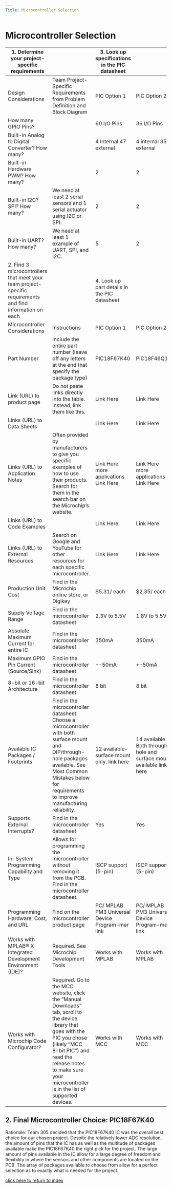 ```yaml
---
Title: Microcontroller Selection
---
```


# Microcontroller Selection 


| 1. Determine your project-specific requirements                                                           |                                                                                                                                                                                                                                                             | 3. Look up specifications in the PIC datasheet  |                                                                      |                                                 |
|-----------------------------------------------------------------------------------------------------------|-------------------------------------------------------------------------------------------------------------------------------------------------------------------------------------------------------------------------------------------------------------|-------------------------------------------------|----------------------------------------------------------------------|-------------------------------------------------|
| Design Considerations                                                                                     | Team Project-Specific Requirements  from Problem Definition and Block Diagram                                                                                                                                                                               | PIC Option 1                                    | PIC Option 2                                                         | PIC Option 3                                    |
| How many GPIO Pins?                                                                                       |                                                                                                                                                                                                                                                             | 60 I/O Pins                                     | 36 I/O Pins                                                          | 85 I/O Pins                                     |
| Built-in Analog to Digital Converter? How many?                                                           |                                                                                                                                                                                                                                                             | 4 Internal 47 external                          | 4 internal 35 external                                               | 4 internal 35 external                          |
| Built-in Hardware PWM? How many?                                                                          |                                                                                                                                                                                                                                                             | 2                                               | 2                                                                    | 1                                               |
| Built-in I2C? SPI? How many?                                                                              | We need at least 2 serial sensors and 1 serial actuator using I2C or SPI.                                                                                                                                                                                   | 2                                               | 2                                                                    | 3                                               |
| Built-in UART? How many?                                                                                  | We need at least 1 example of UART, SPI, and I2C.                                                                                                                                                                                                           | 5                                               | 2                                                                    | 3                                               |
| 2. Find 3 microcontrollers that meet your team project-specific requirements and find information on each |                                                                                                                                                                                                                                                             | 4. Look up part details in the PIC datasheet    |                                                                      |                                                 |
| Microcontroller Considerations                                                                            | Instructions                                                                                                                                                                                                                                                | PIC Option 1                                    | PIC Option 2                                                         | PIC Option 3                                    |
| Part Number                                                                                               | Include the entire part number (leave off any letters at the end that specify the package type)                                                                                                                                                             | PIC18F67K40                                     | PIC18F46Q10                                                          | PIC24FJ1024GA610T-I/PT                          |
| Link (URL) to product page                                                                                | Do not paste links directly into the table. Instead, link them like this.                                                                                                                                                                                   | Link Here                                       | Link Here                                                            | Link Here                                       |
| Links (URL) to Data Sheets                                                                                |                                                                                                                                                                                                                                                             | Link Here                                       | Link Here                                                            | Link Here                                       |
| Links (URL) to Application Notes                                                                          | Often provided by manufacturers to give you specific examples of how to use their products. Search for them in the search bar on the Microchip’s website.                                                                                                   | Link Here more applications Link Here           | Link Here more applications Link Here                                | Link Here more applications Link Here           |
| Links (URL) to Code Examples                                                                              |                                                                                                                                                                                                                                                             | Link Here                                       | Link Here                                                            | Link Here (Pg. 27)                              |
| Links (URL) to External Resources                                                                         | Search on Google and YouTube for other resources for each specific microcontroller.                                                                                                                                                                         | Link Here                                       | Link Here                                                            | Link Here                                       |
| Production Unit Cost                                                                                      | Find in the Microchip online store, or Digikey                                                                                                                                                                                                              | $5.31/ each                                     | $2.35/ each                                                          | $6.08/ each                                     |
| Supply Voltage Range                                                                                      | Find in the microcontroller datasheet                                                                                                                                                                                                                       | 2.3V to 5.5V                                    | 1.8V to 5.5V                                                         | 2.0 to 36V                                      |
| Absolute Maximum Current for entire IC                                                                    | Find in the microcontroller datasheet                                                                                                                                                                                                                       | 350mA                                           | 350mA                                                                | 300mA                                           |
| Maximum GPIO Pin Current (Source/Sink)                                                                    | Find in the microcontroller datasheet                                                                                                                                                                                                                       | +-50mA                                          | +-50mA                                                               | +-25mA                                          |
| 8-bit or 16-bit Architecture                                                                              | Find in the microcontroller datasheet                                                                                                                                                                                                                       | 8 bit                                           | 8 bit                                                                | 16 bit                                          |
| Available IC Packages / Footprints                                                                        | Find in the microcontroller datasheet. Choose a microcontroller with both surface mount and DIP/through-hole packages available. See Most Common Mistakes below for requirements to improve manufacturing reliability.                                      | 12 available– surface mount only. link here     | 14 available Both through-hole and surface mount available link here | 5 available– surface mount only. link here      |
| Supports External Interrupts?                                                                             | Find in the microcontroller datasheet                                                                                                                                                                                                                       | Yes                                             | Yes                                                                  | Yes                                             |
| In-System Programming Capability and Type                                                                 | Allows for programming the microcontroller without removing it from the PCB. Find in the microcontroller datasheet.                                                                                                                                         | ISCP support (5-pin)                            | ISCP support (5-pin)                                                 | ISCP support (?-pin)                            |
| Programming Hardware, Cost, and URL                                                                       | Find on the microcontroller product page                                                                                                                                                                                                                    | PC/ MPLAB PM3 Universal Device Program-mer link | PC/ MPLAB PM3 Universal Device Program-mer link                      | PC/ MPLAB PM3 Universal Device Program-mer link |
| Works with MPLAB® X Integrated Development Environment (IDE)?                                             | Required. See Microchip Development Tools                                                                                                                                                                                                                   | Works with MPLAB                                | Works with MPLAB                                                     | Works with MPLAB                                |
| Works with Microchip Code Configurator?                                                                   | Required. Go to the MCC website, click the “Manual Downloads” tab, scroll to the device library that goes with the PIC you chose (likely “MCC 8-bit PIC”) and read the release notes to make sure your microcontroller is in the list of supported devices. | Works with MCC                                  | Works with MCC                                                       | Works with MCC                                  |
## 2. Final Microcontroller Choice: PIC18F67K40
Rationale: Team 305 decided that the PIC18F67K40 IC was the overall best choice for our chosen project. Despite the relatively lower ADC resolution, the amount of pins that the IC has as well as the multitude of packages available make the PIC18F67K40 the right pick for the project. The large amount of pins available in the IC allow for a large degree of freedom and flexibility in where the sensors and other components are located on the PCB. The array of packages available to choose from allow for a perfect selection as to exactly what is needed for the project.

[click here to return to index](/index)
